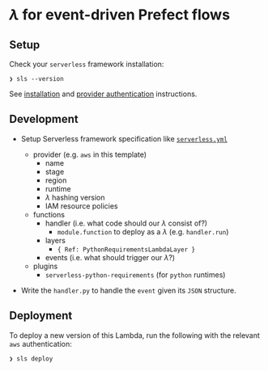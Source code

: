 # $\lambda$ for event-driven Prefect flows


## Setup 
Check your `serverless` framework installation:
```console
❯ sls --version
```

See [installation](https://www.serverless.com/framework/docs/providers/aws/guide/installation) and [provider authentication](https://www.serverless.com/framework/docs/providers/aws/guide/credentials) instructions.



## Development
- Setup Serverless framework specification like [`serverless.yml`](https://github.com/PrefectHQ/cs-templates/serverless/serverless.yml)
    - provider (e.g. `aws` in this template)
        - name
        - stage
        - region
        - runtime
        - $\lambda$ hashing version
        - IAM resource policies
    - functions
        - handler (i.e. what code should our $\lambda$ consist of?)
            - `module.function` to deploy as a $\lambda$ (e.g. `handler.run`)
        - layers
            - `{ Ref: PythonRequirementsLambdaLayer }`
        - events (i.e. what should trigger our $\lambda$?)
    - plugins
      - `serverless-python-requirements` (for `python` runtimes)


- Write the `handler.py` to handle the `event` given its `JSON` structure.

## Deployment
To deploy a new version of this Lambda, run the following with the relevant `aws` authentication:

```console
❯ sls deploy
```

